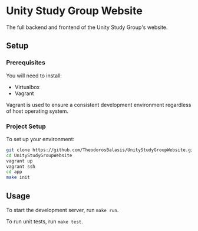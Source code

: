 # Unity Study Group Website

The full backend and frontend of the Unity Study Group's website.

## Setup

### Prerequisites

You will need to install:
* Virtualbox
* Vagrant

Vagrant is used to ensure a consistent development environment regardless of host operating system.

### Project Setup

To set up your environment:

```sh
git clone https://github.com/TheodorosBalasis/UnityStudyGroupWebsite.git
cd UnityStudyGroupWebsite
vagrant up
vagrant ssh
cd app
make init
```

## Usage

To start the development server, run `make run`.

To run unit tests, run `make test`.
